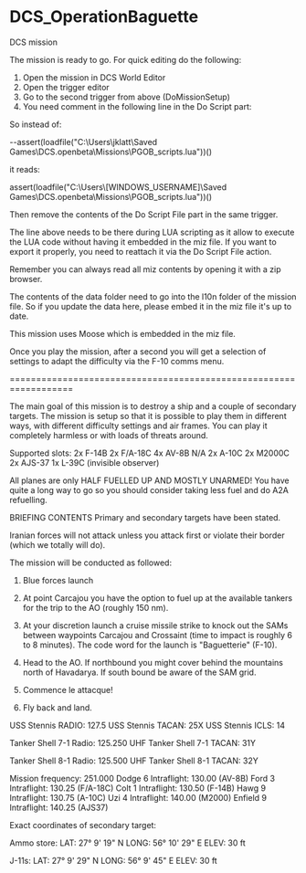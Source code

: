 # DCS_OperationBaguette
DCS mission

The mission is ready to go. For quick editing do the following:

1) Open the mission in DCS World Editor
2) Open the trigger editor
3) Go to the second trigger from above (DoMissionSetup)
4) You need comment in the following line in the Do Script part:

So instead of:

--assert(loadfile("C:\\Users\\jklatt\\Saved Games\\DCS.openbeta\\Missions\\PGOB_scripts.lua"))()

it reads:

assert(loadfile("C:\\Users\\[WINDOWS_USERNAME]\\Saved Games\\DCS.openbeta\\Missions\\PGOB_scripts.lua"))()

Then remove the contents of the Do Script File part in the same trigger.

The line above needs to be there during LUA scripting as it allow to execute the LUA code without having it embedded in the miz file. If you want to export it properly, you need to reattach it via the Do Script File action.

Remember you can always read all miz contents by opening it with a zip browser.

The contents of the data folder need to go into the l10n folder of the mission file. So if you update the data here, please embed it in the miz file it's up to date.

This mission uses Moose which is embedded in the miz file.

Once you play the mission, after a second you will get a selection of settings to adapt the difficulty via the F-10 comms menu.

==================================================================

The main goal of this mission is to destroy a ship and a couple of secondary targets. The mission is setup so that it is possible to play them in different ways, with different difficulty settings and air frames. You can play it completely harmless or with loads of threats around.

Supported slots:
2x F-14B
2x F/A-18C
4x AV-8B N/A
2x A-10C
2x M2000C
2x AJS-37
1x L-39C (invisible observer)

All planes are only HALF FUELLED UP AND MOSTLY UNARMED! You have quite a long way to go so you should consider taking less fuel and do A2A refuelling.


BRIEFING CONTENTS
Primary and secondary targets have been stated.

Iranian forces will not attack unless you attack first or violate their border (which we totally will do).

The mission will be conducted as followed:

1) Blue forces launch

2) At point Carcajou you have the option to fuel up at the available tankers for the trip to the AO (roughly 150 nm).

3) At your discretion launch a cruise missile strike to knock out the SAMs between waypoints Carcajou and Crossaint (time to impact is roughly 6 to 8 minutes). The code word for the launch is "Baguetterie" (F-10).

4) Head to the AO. If northbound you might cover behind the mountains north of Havadarya. If south bound be aware of the SAM grid.

5) Commence le attacque!

6) Fly back and land.

USS Stennis RADIO: 127.5
USS Stennis TACAN: 25X
USS Stennis ICLS: 14

Tanker Shell 7-1 Radio: 125.250 UHF 
Tanker Shell 7-1 TACAN: 31Y

Tanker Shell 8-1 Radio: 125.500 UHF 
Tanker Shell 8-1 TACAN: 32Y

Mission frequency: 251.000
Dodge 6 Intraflight: 130.00 (AV-8B)
Ford 3 Intraflight: 130.25 (F/A-18C)
Colt 1 Intraflight: 130.50 (F-14B)
Hawg 9 Intraflight: 130.75 (A-10C)
Uzi 4 Intraflight: 140.00 (M2000)
Enfield 9 Intraflight: 140.25 (AJS37)

Exact coordinates of secondary target:

Ammo store:
LAT: 27° 9' 19" N
LONG: 56° 10' 29" E
ELEV: 30 ft

J-11s:
LAT: 27° 9' 29" N
LONG: 56° 9' 45" E
ELEV: 30 ft
